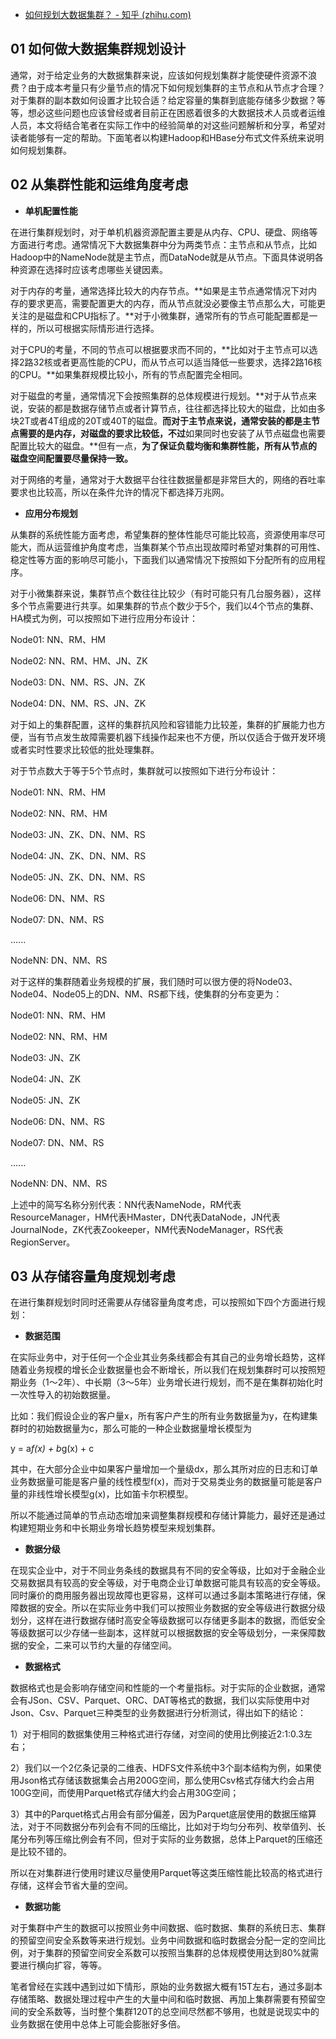 - [如何规划大数据集群？ - 知乎 (zhihu.com)](https://zhuanlan.zhihu.com/p/353602060)

## **01 如何做大数据集群规划设计**

通常，对于给定业务的大数据集群来说，应该如何规划集群才能使硬件资源不浪费？由于成本考量只有少量节点的情况下如何规划集群的主节点和从节点才合理？对于集群的副本数如何设置才比较合适？给定容量的集群到底能存储多少数据？等等，想必这些问题也应该曾经或者目前正在困惑着很多的大数据技术人员或者运维人员，本文将结合笔者在实际工作中的经验简单的对这些问题解析和分享，希望对读者能够有一定的帮助。下面笔者以构建Hadoop和HBase分布式文件系统来说明如何规划集群。

## 02 从集群性能和运维角度考虑

- **单机配置性能**

在进行集群规划时，对于单机机器资源配置主要是从内存、CPU、硬盘、网络等方面进行考虑。通常情况下大数据集群中分为两类节点：主节点和从节点，比如Hadoop中的NameNode就是主节点，而DataNode就是从节点。下面具体说明各种资源在选择时应该考虑哪些关键因素。

对于内存的考量，通常选择比较大的内存节点。**如果是主节点通常情况下对内存的要求更高，需要配置更大的内存，而从节点就没必要像主节点那么大，可能更关注的是磁盘和CPU指标了。**对于小微集群，通常所有的节点可能配置都是一样的，所以可根据实际情形进行选择。

对于CPU的考量，不同的节点可以根据要求而不同的，**比如对于主节点可以选择2路32核或者更高性能的CPU，而从节点可以适当降低一些要求，选择2路16核的CPU。**如果集群规模比较小，所有的节点配置完全相同。

对于磁盘的考量，通常情况下会按照集群的总体规模进行规划。**对于从节点来说，安装的都是数据存储节点或者计算节点，往往都选择比较大的磁盘，比如由多块2T或者4T组成的20T或40T的磁盘。**而对于主节点来说，通常安装的都是主节点需要的是内存，对磁盘的要求比较低，不过**如果同时也安装了从节点磁盘也需要配置比较大的磁盘。**但有一点，**为了保证负载均衡和集群性能，所有从节点的磁盘空间配置要尽量保持一致。**

对于网络的考量，通常对于大数据平台往往数据量都是非常巨大的，网络的吞吐率要求也比较高，所以在条件允许的情况下都选择万兆网。

- **应用分布规划**

从集群的系统性能方面考虑，希望集群的整体性能尽可能比较高，资源使用率尽可能大，而从运营维护角度考虑，当集群某个节点出现故障时希望对集群的可用性、稳定性等方面的影响尽可能小，下面我们以通常情况下按照如下分配所有的应用程序。

对于小微集群来说，集群节点个数往往比较少（有时可能只有几台服务器），这样多个节点需要进行共享。如果集群的节点个数少于5个，我们以4个节点的集群、HA模式为例，可以按照如下进行应用分布设计：

Node01: NN、RM、HM

Node02: NN、RM、HM、JN、ZK

Node03: DN、NM、RS、JN、ZK

Node04: DN、NM、RS、JN、ZK

对于如上的集群配置，这样的集群抗风险和容错能力比较差，集群的扩展能力也方便，当有节点发生故障需要机器下线操作起来也不方便，所以仅适合于做开发环境或者实时性要求比较低的批处理集群。

对于节点数大于等于5个节点时，集群就可以按照如下进行分布设计：

Node01: NN、RM、HM

Node02: NN、RM、HM

Node03: JN、ZK、DN、NM、RS

Node04: JN、ZK、DN、NM、RS

Node05: JN、ZK、DN、NM、RS

Node06: DN、NM、RS

Node07: DN、NM、RS

......

NodeNN: DN、NM、RS

对于这样的集群随着业务规模的扩展，我们随时可以很方便的将Node03、Node04、Node05上的DN、NM、RS都下线，使集群的分布变更为：

Node01: NN、RM、HM

Node02: NN、RM、HM

Node03: JN、ZK

Node04: JN、ZK

Node05: JN、ZK

Node06: DN、NM、RS

Node07: DN、NM、RS

......

NodeNN: DN、NM、RS

上述中的简写名称分别代表：NN代表NameNode，RM代表ResourceManager，HM代表HMaster，DN代表DataNode，JN代表JournalNode，ZK代表Zookeeper，NM代表NodeManager，RS代表RegionServer。

## 03 从存储容量角度规划考虑

在进行集群规划时同时还需要从存储容量角度考虑，可以按照如下四个方面进行规划：

- **数据范围**

在实际业务中，对于任何一个企业其业务条线都会有其自己的业务增长趋势，这样随着业务规模的增长企业数据量也会不断增长，所以我们在规划集群时可以按照短期业务（1～2年）、中长期（3～5年）业务增长进行规划，而不是在集群初始化时一次性导入的初始数据量。

比如：我们假设企业的客户量x，所有客户产生的所有业务数据量为y，在构建集群时的初始数据量为c，那么可能的一种企业数据量增长模型为

y = a*f(x) + b*g(x) + c

其中，在大部分企业中如果客户量增加一个量级dx，那么其所对应的日志和订单业务数据量可能是客户量的线性模型f(x)，而对于交易类业务的数据量可能是客户量的非线性增长模型g(x)，比如笛卡尔积模型。

所以不能通过简单的节点动态增加来调整集群规模和存储计算能力，最好还是通过构建短期业务和中长期业务增长趋势模型来规划集群。

- **数据分级**

在现实企业中，对于不同业务条线的数据具有不同的安全等级，比如对于金融企业交易数据具有较高的安全等级，对于电商企业订单数据可能具有较高的安全等级。同时廉价的商用服务器出现故障也更容易，这样可以通过多副本策略进行存储，保障数据的安全。所以在实际业务中我们可以按照业务数据的安全等级进行数据分级划分，这样在进行数据存储时高安全等级数据可以存储更多副本的数据，而低安全等级数据可以少存储一些副本，这样就可以根据数据的安全等级划分，一来保障数据的安全，二来可以节约大量的存储空间。

- **数据格式**

数据格式也是会影响存储空间和性能的一个考量指标。对于实际的企业数据，通常会有JSon、CSV、Parquet、ORC、DAT等格式的数据，我们以实际使用中对Json、Csv、Parquet三种类型的业务数据进行分析测试，得出如下的结论：

1）对于相同的数据集使用三种格式进行存储，对空间的使用比例接近2:1:0.3左右；

2）我们以一个2亿条记录的二维表、HDFS文件系统中3个副本结构为例，如果使用Json格式存储该数据集会占用200G空间，那么使用Csv格式存储大约会占用100G空间，而使用Parquet格式存储大约会占用30G空间；

3）其中的Parquet格式占用会有部分偏差，因为Parquet底层使用的数据压缩算法，对于不同数据分布列会有不同的压缩比，比如对于均匀分布列、枚举值列、长尾分布列等压缩比例会有不同，但对于实际的业务数据，总体上Parquet的压缩还是比较不错的。

所以在对集群进行使用时建议尽量使用Parquet等这类压缩性能比较高的格式进行存储，这样会节省大量的空间。

- **数据功能**

对于集群中产生的数据可以按照业务中间数据、临时数据、集群的系统日志、集群的预留空间安全系数等来进行规划。业务中间数据和临时数据会分配一定的空间比例，对于集群的预留空间安全系数可以按照当集群的总体规模使用达到80%就需要进行横向扩容，等等。

笔者曾经在实践中遇到过如下情形，原始的业务数据大概有15T左右，通过多副本存储策略、数据处理过程中产生的大量中间和临时数据、再加上集群需要有预留空间的安全系数等，当时整个集群120T的总空间尽然都不够用，也就是说现实中的业务数据在使用中总体上可能会膨胀好多倍。